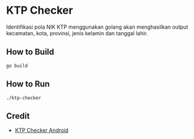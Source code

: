 # KTP Checker
Identifikasi pola NIK KTP menggunakan golang akan menghasilkan output kecamatan, kota, provinsi, jenis kelamin dan tanggal lahir.

## How to Build
```
go build
```

## How to Run
```
./ktp-checker
```

## Credit
- [KTP Checker Android](https://github.com/dyazincahya)
